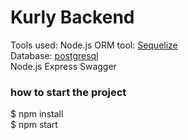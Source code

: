 # Kurly Backend

Tools used:
Node.js ORM tool: [Sequelize](https://sequelize.org/docs/v6/getting-started/)  
Database: [postgresql](https://www.postgresql.org/download/linux/ubuntu/)  
Node.js
Express
Swagger
  
### how to start the project  
$ npm install  
$ npm start  
